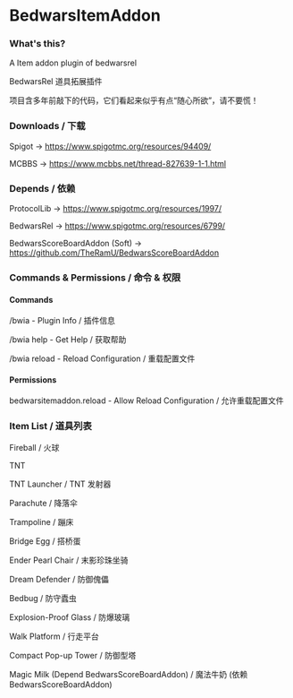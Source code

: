 # BedwarsItemAddon

### What's this?

A Item addon plugin of bedwarsrel

BedwarsRel 道具拓展插件

项目含多年前敲下的代码，它们看起来似乎有点“随心所欲”，请不要慌！

### Downloads / 下载

Spigot -> https://www.spigotmc.org/resources/94409/

MCBBS -> https://www.mcbbs.net/thread-827639-1-1.html

### Depends / 依赖

ProtocolLib -> https://www.spigotmc.org/resources/1997/

BedwarsRel -> https://www.spigotmc.org/resources/6799/

BedwarsScoreBoardAddon (Soft) -> https://github.com/TheRamU/BedwarsScoreBoardAddon

### Commands & Permissions / 命令 & 权限

#### Commands

/bwia - Plugin Info / 插件信息

/bwia help - Get Help / 获取帮助

/bwia reload - Reload Configuration / 重载配置文件

#### Permissions

bedwarsitemaddon.reload - Allow Reload Configuration / 允许重载配置文件

### Item List / 道具列表

Fireball / 火球

TNT

TNT Launcher / TNT 发射器

Parachute / 降落伞

Trampoline / 蹦床

Bridge Egg / 搭桥蛋

Ender Pearl Chair / 末影珍珠坐骑

Dream Defender / 防御傀儡

Bedbug / 防守蠹虫

Explosion-Proof Glass / 防爆玻璃

Walk Platform / 行走平台

Compact Pop-up Tower / 防御型塔

Magic Milk (Depend BedwarsScoreBoardAddon) / 魔法牛奶 (依赖 BedwarsScoreBoardAddon)
